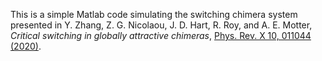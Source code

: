 This is a simple Matlab code simulating the switching chimera system presented in Y. Zhang, Z. G. Nicolaou, J. D. Hart, R. Roy, and A. E. Motter, *Critical switching in globally attractive chimeras*, [Phys. Rev. X 10, 011044 (2020)](https://doi.org/10.1103/PhysRevX.10.011044).

